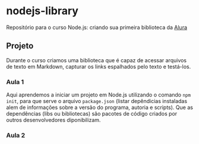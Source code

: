 # nodejs-library
Repositório para o curso Node.js: criando sua primeira biblioteca da [Alura](https://cursos.alura.com.br/)

## Projeto
Durante o curso criamos uma biblioteca que é capaz de acessar arquivos de texto em Markdown, capturar os links espalhados pelo texto e testá-los.

  ### Aula 1
  
  Aqui aprendemos a iniciar um projeto em Node.js utilizando o comando ```npm init```, para que serve o arquivo ```package.json``` (listar depêndicias instaladas alem de informações sobre a versão do programa, autoria e scripts). Que as dependências (libs ou bibliotecas) são pacotes de código criados por outros desenvolvedores diponibilizam.

  ### Aula 2
  
